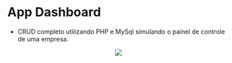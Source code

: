 # App Dashboard

- CRUD completo utilizando PHP e MySql simulando o painel de controle de uma empresa.

<div align="center">
  <img src="https://github.com/gaabriellevy/dashboard/assets/22015599/fb1a19ea-6b04-432c-9cb0-f56e73080373"/>
</div>
